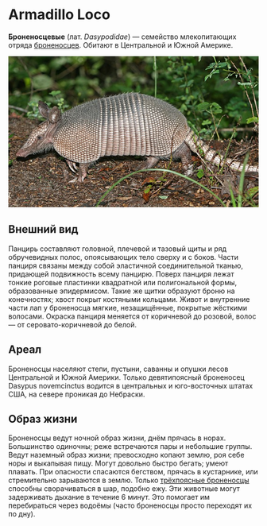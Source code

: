 # Armadillo Loco
<b>Броненосцевые</b> (лат. <i>Dasypodidae</i>) — семейство млекопитающих отряда [броненосцев](https://ru.wikipedia.org/wiki/%D0%91%D1%80%D0%BE%D0%BD%D0%B5%D0%BD%D0%BE%D1%81%D1%86%D1%8B). Обитают в Центральной и Южной Америке. 

![](armadillo.jpg)

## Внешний вид
Панцирь составляют головной, плечевой и тазовый щиты и ряд обручевидных полос, опоясывающих тело сверху и с боков. Части панциря связаны между собой эластичной соединительной тканью, придающей подвижность всему панцирю. Поверх панциря лежат тонкие роговые пластинки квадратной или полигональной формы, образованные эпидермисом. Такие же щитки образуют броню на конечностях; хвост покрыт костяными кольцами. Живот и внутренние части лап у броненосца мягкие, незащищённые, покрытые жёсткими волосами. Окраска панциря меняется от коричневой до розовой, волос — от серовато-коричневой до белой.

## Ареал
Броненосцы населяют степи, пустыни, саванны и опушки лесов Центральной и Южной Америки. Только девятипоясный броненосец Dasypus novemcinctus водится в центральных и юго-восточных штатах США, на севере проникая до Небраски.

## Образ жизни
Броненосцы ведут ночной образ жизни, днём прячась в норах. Большинство одиночны; реже встречаются пары и небольшие группы. Ведут наземный образ жизни; превосходно копают землю, роя себе норы и выкапывая пищу. Могут довольно быстро бегать; умеют плавать. При опасности спасаются бегством, прячась в кустарнике, или стремительно зарываются в землю. Только [трёхпоясные броненосцы](https://ru.wikipedia.org/wiki/%D0%A2%D1%80%D1%91%D1%85%D0%BF%D0%BE%D1%8F%D1%81%D0%BD%D1%8B%D0%B5_%D0%B1%D1%80%D0%BE%D0%BD%D0%B5%D0%BD%D0%BE%D1%81%D1%86%D1%8B) способны сворачиваться в шар, подобно ежу. Эти животные могут задерживать дыхание в течение 6 минут. Это помогает им перебираться через водоёмы (часто броненосцы просто переходят их по дну).